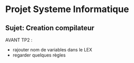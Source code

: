 # Projet Systeme Informatique
## Sujet: Creation compilateur


AVANT TP2 : 
  - rajouter nom de variables dans le LEX
  - regarder quelques règles
